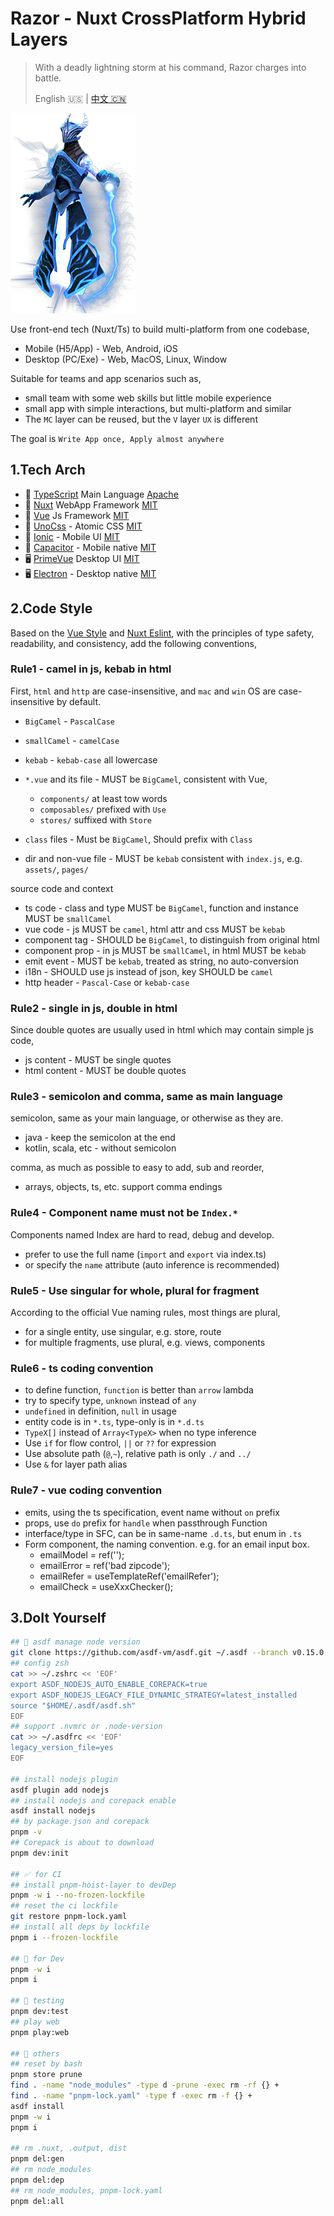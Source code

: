 ﻿# Razor - Nuxt CrossPlatform Hybrid Layers

> With a deadly lightning storm at his command, Razor charges into battle.
>
> English 🇺🇸 | [中文 🇨🇳](readme-zh.md)

![razor](./razor.png)

Use front-end tech (Nuxt/Ts) to build multi-platform from one codebase,

* Mobile (H5/App) - Web, Android, iOS
* Desktop (PC/Exe) - Web, MacOS, Linux, Window

Suitable for teams and app scenarios such as,

* small team with some web skills but little mobile experience
* small app with simple interactions, but multi-platform and similar
* The `MC` layer can be reused, but the `V` layer `UX` is different

The goal is `Write App once, Apply almost anywhere`

## 1.Tech Arch

* 💎 [TypeScript](https://www.typescriptlang.org) Main Language [Apache]
* 🚀 [Nuxt](https://nuxt.com) WebApp Framework [MIT]
* 🧩 [Vue](https://vuejs.org) Js Framework [MIT]
* 💄 [UnoCss](https://unocss.dev) - Atomic CSS [MIT]
* 📱 [Ionic](https://ionicframework.com) - Mobile UI [MIT]
* 📱 [Capacitor](https://capacitorjs.com) - Mobile native [MIT]
* 🖥️ [PrimeVue](https://primevue.org) Desktop UI [MIT]
* 🖥️ [Electron](https://capacitor-community.github.io/electron) - Desktop native [MIT]

[MIT]: https://opensource.org/licenses/MIT
[Apache]: https://www.apache.org/licenses/LICENSE-2.0.html

## 2.Code Style

Based on the [Vue Style](https://vuejs.org/style-guide/) and [Nuxt Eslint](https://nuxt.com/docs/guide/concepts/code-style), with the principles of
type safety, readability, and consistency, add the following conventions,

### Rule1 - camel in js, kebab in html

First, `html` and `http` are case-insensitive, and `mac` and `win` OS are case-insensitive by default.

* `BigCamel` - `PascalCase`
* `smallCamel` - `camelCase`
* `kebab` - `kebab-case` all lowercase

* `*.vue` and its file - MUST be `BigCamel`, consistent with Vue,
  * `components/` at least tow words
  * `composables/` prefixed with `Use`
  * `stores/` suffixed with `Store`
* `class` files - Must be `BigCamel`, Should prefix with `Class`
* dir and non-vue file - MUST be `kebab` consistent with `index.js`, e.g. `assets/`, `pages/`

source code and context

* ts code - class and type MUST be `BigCamel`, function and instance MUST be `smallCamel`
* vue code - js MUST be `camel`, html attr and css MUST be `kebab`
* component tag - SHOULD be `BigCamel`, to distinguish from original html
* component prop - in js MUST be `smallCamel`, in html MUST be `kebab`
* emit event - MUST be `kebab`, treated as string, no auto-conversion
* i18n - SHOULD use js instead of json, key SHOULD be `camel`
* http header - `Pascal-Case` or `kebab-case`

### Rule2 - single in js, double in html

Since double quotes are usually used in html which may contain simple js code,

* js content - MUST be single quotes
* html content - MUST be double quotes

### Rule3 - semicolon and comma, same as main language

semicolon, same as your main language, or otherwise as they are.

* java - keep the semicolon at the end
* kotlin, scala, etc - without semicolon

comma, as much as possible to easy to add, sub and reorder,

* arrays, objects, ts, etc. support comma endings

### Rule4 - Component name must not be `Index.*`

Components named Index are hard to read, debug and develop.

* prefer to use the full name (`import` and `export` via index.ts)
* or specify the `name` attribute (auto inference is recommended)

### Rule5 - Use singular for whole, plural for fragment

According to the official Vue naming rules, most things are plural,

* for a single entity, use singular, e.g. store, route
* for multiple fragments, use plural, e.g. views, components

### Rule6 - ts coding convention

* to define function, `function` is better than `arrow` lambda
* try to specify type, `unknown` instead of `any`
* `undefined` in definition, `null` in usage
* entity code is in `*.ts`, type-only is in `*.d.ts`
* `TypeX[]` instead of `Array<TypeX>` when no type inference
* Use `if` for flow control, `||` or `??` for expression
* Use absolute path (`@`,`~`), relative path is only `./` and `../`
* Use `&` for layer path alias

### Rule7 - vue coding convention

* emits, using the ts specification, event name without `on` prefix
* props, use `do` prefix for `handle` when passthrough Function
* interface/type in SFC, can be in same-name `.d.ts`, but enum in `.ts`
* Form component, the naming convention. e.g. for an email input box.
  * emailModel = ref('');
  * emailError = ref('bad zipcode');
  * emailRefer = useTemplateRef('emailRefer');
  * emailCheck = useXxxChecker();

## 3.DoIt Yourself

```bash
## 💚 asdf manage node version
git clone https://github.com/asdf-vm/asdf.git ~/.asdf --branch v0.15.0
## config zsh
cat >> ~/.zshrc << 'EOF'
export ASDF_NODEJS_AUTO_ENABLE_COREPACK=true
export ASDF_NODEJS_LEGACY_FILE_DYNAMIC_STRATEGY=latest_installed
source "$HOME/.asdf/asdf.sh"
EOF
## support .nvmrc or .node-version
cat >> ~/.asdfrc << 'EOF'
legacy_version_file=yes
EOF

## install nodejs plugin
asdf plugin add nodejs
## install nodejs and corepack enable
asdf install nodejs
## by package.json and corepack
pnpm -v
## Corepack is about to download
pnpm dev:init

## ✅ for CI
## install pnpm-hoist-layer to devDep
pnpm -w i --no-frozen-lockfile
## reset the ci lockfile
git restore pnpm-lock.yaml
## install all deps by lockfile
pnpm i --frozen-lockfile

## 💚 for Dev
pnpm -w i
pnpm i

## 🧪 testing
pnpm dev:test
## play web
pnpm play:web

## 💎 others
## reset by bash
pnpm store prune
find . -name "node_modules" -type d -prune -exec rm -rf {} +
find . -name "pnpm-lock.yaml" -type f -exec rm -f {} +
asdf install
pnpm -w i
pnpm i

## rm .nuxt, .output, dist
pnpm del:gen
## rm node_modules
pnpm del:dep
## rm node_modules, pnpm-lock.yaml
pnpm del:all
```
